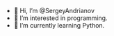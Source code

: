 - 👋 Hi, I’m @SergeyAndrianov
- 👀 I’m interested in programming.
- 🌱 I’m currently learning Python.


<!---
SergeyAndrianov/SergeyAndrianov is a ✨ special ✨ repository because its `README.md` (this file) appears on your GitHub profile.
You can click the Preview link to take a look at your changes.
--->
